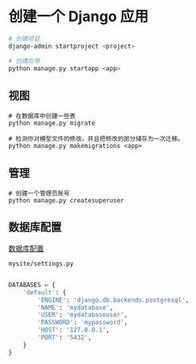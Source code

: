 # 创建一个 Django 应用

```bash
# 创建项目
django-admin startproject <project>

# 创建应用
python manage.py startapp <app>
```

## 视图

```
# 在数据库中创建一些表
python manage.py migrate

# 检测你对模型文件的修改，并且把修改的部分储存为一次迁移。
python manage.py makemigrations <app>
```

## 管理

```
# 创建一个管理员账号
python manage.py createsuperuser
```

## 数据库配置

[数据库配置](https://docs.djangoproject.com/zh-hans/4.1/ref/settings/)

`mysite/settings.py`

```python

DATABASES = {
    'default': {
        'ENGINE': 'django.db.backends.postgresql',
        'NAME': 'mydatabase',
        'USER': 'mydatabaseuser',
        'PASSWORD': 'mypassword',
        'HOST': '127.0.0.1',
        'PORT': '5432',
    }
}

```